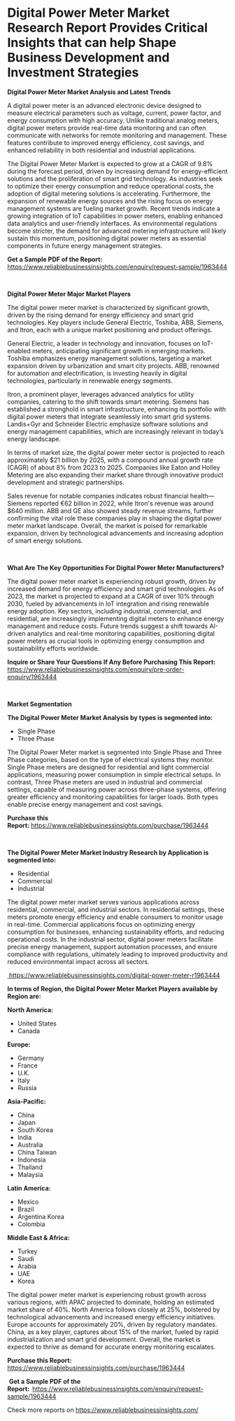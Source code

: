 <p><h1>Digital Power Meter Market Research Report Provides Critical Insights that can help Shape Business Development and Investment Strategies</h1></p><p><strong>Digital Power Meter Market Analysis and Latest Trends</strong></p>
<p><p>A digital power meter is an advanced electronic device designed to measure electrical parameters such as voltage, current, power factor, and energy consumption with high accuracy. Unlike traditional analog meters, digital power meters provide real-time data monitoring and can often communicate with networks for remote monitoring and management. These features contribute to improved energy efficiency, cost savings, and enhanced reliability in both residential and industrial applications.</p><p>The Digital Power Meter Market is expected to grow at a CAGR of 9.8% during the forecast period, driven by increasing demand for energy-efficient solutions and the proliferation of smart grid technology. As industries seek to optimize their energy consumption and reduce operational costs, the adoption of digital metering solutions is accelerating. Furthermore, the expansion of renewable energy sources and the rising focus on energy management systems are fueling market growth. Recent trends indicate a growing integration of IoT capabilities in power meters, enabling enhanced data analytics and user-friendly interfaces. As environmental regulations become stricter, the demand for advanced metering infrastructure will likely sustain this momentum, positioning digital power meters as essential components in future energy management strategies.</p></p>
<p><strong>Get a Sample PDF of the Report:&nbsp;</strong> <a href="https://www.reliablebusinessinsights.com/enquiry/request-sample/1963444?utm_campaign=3113&utm_medium=2&utm_source=Github&utm_content=ia&utm_term=07042025&utm_id=digital-power-meter">https://www.reliablebusinessinsights.com/enquiry/request-sample/1963444</a></p>
<p>&nbsp;</p>
<p><strong>Digital Power Meter Major Market Players</strong></p>
<p><p>The digital power meter market is characterized by significant growth, driven by the rising demand for energy efficiency and smart grid technologies. Key players include General Electric, Toshiba, ABB, Siemens, and Itron, each with a unique market positioning and product offerings.</p><p>General Electric, a leader in technology and innovation, focuses on IoT-enabled meters, anticipating significant growth in emerging markets. Toshiba emphasizes energy management solutions, targeting a market expansion driven by urbanization and smart city projects. ABB, renowned for automation and electrification, is investing heavily in digital technologies, particularly in renewable energy segments.</p><p>Itron, a prominent player, leverages advanced analytics for utility companies, catering to the shift towards smart metering. Siemens has established a stronghold in smart infrastructure, enhancing its portfolio with digital power meters that integrate seamlessly into smart grid systems. Landis+Gyr and Schneider Electric emphasize software solutions and energy management capabilities, which are increasingly relevant in today’s energy landscape.</p><p>In terms of market size, the digital power meter sector is projected to reach approximately $21 billion by 2025, with a compound annual growth rate (CAGR) of about 8% from 2023 to 2025. Companies like Eaton and Holley Metering are also expanding their market share through innovative product development and strategic partnerships.</p><p>Sales revenue for notable companies indicates robust financial health—Siemens reported €62 billion in 2022, while Itron's revenue was around $640 million. ABB and GE also showed steady revenue streams, further confirming the vital role these companies play in shaping the digital power meter market landscape. Overall, the market is poised for remarkable expansion, driven by technological advancements and increasing adoption of smart energy solutions.</p></p>
<p>&nbsp;</p>
<p><strong>What Are The Key Opportunities For Digital Power Meter Manufacturers?</strong></p>
<p><p>The digital power meter market is experiencing robust growth, driven by increased demand for energy efficiency and smart grid technologies. As of 2023, the market is projected to expand at a CAGR of over 10% through 2030, fueled by advancements in IoT integration and rising renewable energy adoption. Key sectors, including industrial, commercial, and residential, are increasingly implementing digital meters to enhance energy management and reduce costs. Future trends suggest a shift towards AI-driven analytics and real-time monitoring capabilities, positioning digital power meters as crucial tools in optimizing energy consumption and sustainability efforts worldwide.</p></p>
<p><strong>Inquire or Share Your Questions If Any Before Purchasing This Report:</strong> <a href="https://www.reliablebusinessinsights.com/enquiry/pre-order-enquiry/1963444?utm_campaign=3113&utm_medium=2&utm_source=Github&utm_content=ia&utm_term=07042025&utm_id=digital-power-meter">https://www.reliablebusinessinsights.com/enquiry/pre-order-enquiry/1963444</a></p>
<p>&nbsp;</p>
<p><strong>Market Segmentation</strong></p>
<p><strong>The Digital Power Meter Market Analysis by types is segmented into:</strong></p>
<p><ul><li>Single Phase</li><li>Three Phase</li></ul></p>
<p><p>The Digital Power Meter market is segmented into Single Phase and Three Phase categories, based on the type of electrical systems they monitor. Single Phase meters are designed for residential and light commercial applications, measuring power consumption in simple electrical setups. In contrast, Three Phase meters are used in industrial and commercial settings, capable of measuring power across three-phase systems, offering greater efficiency and monitoring capabilities for larger loads. Both types enable precise energy management and cost savings.</p></p>
<p><strong>Purchase this Report:&nbsp;</strong><a href="https://www.reliablebusinessinsights.com/purchase/1963444?utm_campaign=3113&utm_medium=2&utm_source=Github&utm_content=ia&utm_term=07042025&utm_id=digital-power-meter">https://www.reliablebusinessinsights.com/purchase/1963444</a></p>
<p>&nbsp;</p>
<p><strong>The Digital Power Meter Market Industry Research by Application is segmented into:</strong></p>
<p><ul><li>Residential</li><li>Commercial</li><li>Industrial</li></ul></p>
<p><p>The digital power meter market serves various applications across residential, commercial, and industrial sectors. In residential settings, these meters promote energy efficiency and enable consumers to monitor usage in real-time. Commercial applications focus on optimizing energy consumption for businesses, enhancing sustainability efforts, and reducing operational costs. In the industrial sector, digital power meters facilitate precise energy management, support automation processes, and ensure compliance with regulations, ultimately leading to improved productivity and reduced environmental impact across all sectors.</p></p>
<p><a href="https://www.reliablebusinessinsights.com/digital-power-meter-r1963444?utm_campaign=3113&utm_medium=2&utm_source=Github&utm_content=ia&utm_term=07042025&utm_id=digital-power-meter">&nbsp;https://www.reliablebusinessinsights.com/digital-power-meter-r1963444</a></p>
<p><strong>In terms of Region, the Digital Power Meter Market Players available by Region are:</strong></p>
<p>
    <p> <strong> North America: </strong>
        <ul>
            <li>United States</li>
            <li>Canada</li>
        </ul>
        </p> 
    <p> <strong> Europe: </strong>
        <ul>
            <li>Germany</li>
            <li>France</li>
            <li>U.K.</li>
            <li>Italy</li>
            <li>Russia</li>
        </ul>
        </p> 
    <p> <strong> Asia-Pacific: </strong>
        <ul>
            <li>China</li>
            <li>Japan</li>
            <li>South Korea</li>
            <li>India</li>
            <li>Australia</li>
            <li>China Taiwan</li>
            <li>Indonesia</li>
            <li>Thailand</li>
            <li>Malaysia</li>
        </ul>
        </p> 
    <p> <strong> Latin America: </strong>
        <ul>
            <li>Mexico</li>
            <li>Brazil</li>
            <li>Argentina Korea</li>
            <li>Colombia</li>
        </ul>
        </p> 
    <p> <strong> Middle East & Africa: </strong>
        <ul>
            <li>Turkey</li>
            <li>Saudi</li>
            <li>Arabia</li>
            <li>UAE</li>
            <li>Korea</li>
        </ul>
    </p>
    </p>
<p><p>The digital power meter market is experiencing robust growth across various regions, with APAC projected to dominate, holding an estimated market share of 40%. North America follows closely at 25%, bolstered by technological advancements and increased energy efficiency initiatives. Europe accounts for approximately 20%, driven by regulatory mandates. China, as a key player, captures about 15% of the market, fueled by rapid industrialization and smart grid development. Overall, the market is expected to thrive as demand for accurate energy monitoring escalates.</p></p>
<p><strong>Purchase this Report: </strong><a href="https://www.reliablebusinessinsights.com/purchase/1963444?utm_campaign=3113&utm_medium=2&utm_source=Github&utm_content=ia&utm_term=07042025&utm_id=digital-power-meter">https://www.reliablebusinessinsights.com/purchase/1963444</a></p>
<p>&nbsp;<strong>Get a Sample PDF of the Report:&nbsp;&nbsp;</strong><a href="https://www.reliablebusinessinsights.com/enquiry/request-sample/1963444?utm_campaign=3113&utm_medium=2&utm_source=Github&utm_content=ia&utm_term=07042025&utm_id=digital-power-meter">https://www.reliablebusinessinsights.com/enquiry/request-sample/1963444</a></p>
<p><strong></strong></p>
<p>Check more reports on <a href="https://www.reliablebusinessinsights.com/?utm_campaign=3113&utm_medium=2&utm_source=Github&utm_content=ia&utm_term=07042025&utm_id=digital-power-meter">https://www.reliablebusinessinsights.com/</a></p>